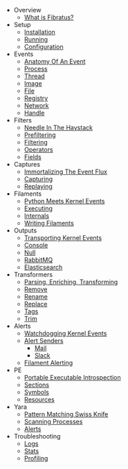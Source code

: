 * <ion-icon name="infinite-outline"></ion-icon> Overview
  * [What is Fibratus?](overview/what-is-fibratus.md)
* <ion-icon name="rocket-outline"></ion-icon> Setup
  * [Installation](setup/installation.md)
  * [Running](setup/running.md)
  * [Configuration](setup/configuration.md)
* <ion-icon name="apps-outline"></ion-icon> Events
  * [Anatomy Of An Event](kevents/anatomy.md)
  * [Process](kevents/process.md)
  * [Thread](kevents/thread.md)
  * [Image](kevents/image.md)
  * [File](kevents/file.md)
  * [Registry](kevents/registry.md)
  * [Network](kevents/network.md)
  * [Handle](kevents/handle.md)
* <ion-icon name="filter-outline"></ion-icon> Filters
  * [Needle In The Haystack](filters/introduction.md)
  * [Prefiltering](filters/prefiltering.md)
  * [Filtering](filters/filtering.md)
  * [Operators](filters/operators.md)
  * [Fields](filters/fields.md)
* <ion-icon name="server-outline"></ion-icon> Captures
  * [Immortalizing The Event Flux](captures/introduction.md)
  * [Capturing](captures/capturing.md)
  * [Replaying](captures/replaying.md)
* <ion-icon name="flash-outline"></ion-icon> Filaments
  * [Python Meets Kernel Events](filaments/introduction.md)
  * [Executing](filaments/executing.md)
  * [Internals](filaments/internals.md)
  * [Writing Filaments](filaments/writing.md)
* <ion-icon name="send-outline"></ion-icon> Outputs
  * [Transporting Kernel Events](outputs/introduction.md)
  * [Console](outputs/console.md)
  * [Null](outputs/null.md)
  * [RabbitMQ](outputs/rabbitmq.md)
  * [Elasticsearch](outputs/elasticsearch.md)
* <ion-icon name="color-wand-outline"></ion-icon> Transformers
  * [Parsing, Enriching, Transforming](transformers/introduction.md)
  * <ion-icon name="remove-circle-outline"></ion-icon> [Remove](transformers/remove.md)
  * <ion-icon name="reload-circle-outline"></ion-icon> [Rename](transformers/rename.md)
  * <ion-icon name="sync-circle-outline"></ion-icon> [Replace](transformers/replace.md)
  * <ion-icon name="pricetags-outline"></ion-icon> [Tags](transformers/tags.md)
  * <ion-icon name="cut-outline"></ion-icon> [Trim](transformers/trim.md)
* <ion-icon name="locate-outline"></ion-icon> Alerts
  * [Watchdogging Kernel Events](alerts/introduction.md)
  * [Alert Senders](alerts/senders.md)
    * <ion-icon name="mail-unread-outline"></ion-icon> [Mail](alerts/senders/mail.md)
    * <ion-icon name="logo-slack"></ion-icon> [Slack](alerts/senders/slack.md)
  * [Filament Alerting](alerts/filaments.md)
* <ion-icon name="terminal-outline"></ion-icon> PE
  * [Portable Executable Introspection](/pe/introduction.md)
  * [Sections](/pe/sections.md)
  * [Symbols](/pe/symbols.md)
  * [Resources](/pe/resources.md)
* <ion-icon name="bug-outline"></ion-icon> Yara
  * [Pattern Matching Swiss Knife](/yara/introduction.md)
  * [Scanning Processes](/yara/scanning.md)
  * [Alerts](/yara/alerts.md)
* <ion-icon name="help-buoy-outline"></ion-icon> Troubleshooting
  * [Logs](troubleshooting/logs.md)
  * [Stats](troubleshooting/stats.md)
  * [Profiling](troubleshooting/pprof.md)
